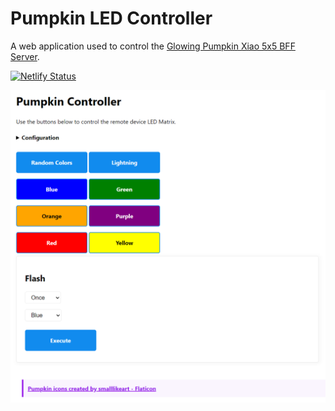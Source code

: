 # Pumpkin LED Controller

A web application used to control the [Glowing Pumpkin Xiao 5x5 BFF Server](https://github.com/johnwargo/glowing-pumpkin-xiao-bff-server).

[![Netlify Status](https://api.netlify.com/api/v1/badges/b40f241d-5b8f-4a1c-a946-53b37a99a23b/deploy-status)](https://app.netlify.com/sites/pumpkin-controller/deploys)

![](images/image-01.png)
